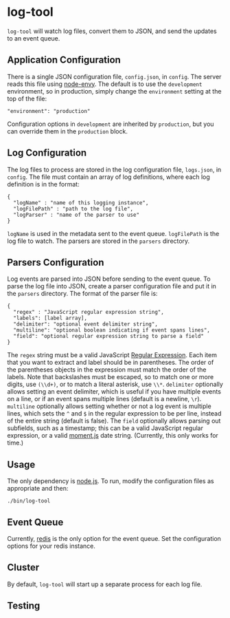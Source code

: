 # log-tool

`log-tool` will watch log files, convert them to JSON, and send the updates to an event queue.

## Application Configuration

There is a single JSON configuration file, `config.json`, in `config`. The server reads this file using [node-envy](https://github.com/eliOcs/node-envy). The default is to use the `development` environment, so in production, simply change the `environment` setting at the top of the file:

    "environment": "production"

Configuration options in `development` are inherited by `production`, but you can override them in the `production` block.

## Log Configuration

The log files to process are stored in the log configuration file, `logs.json`, in `config`. The file must contain an array of log definitions, where each log definition is in the format: 

    {
      "logName" : "name of this logging instance",
      "logFilePath" : "path to the log file",
      "logParser" : "name of the parser to use"
    }

`logName` is used in the metadata sent to the event queue. `logFilePath` is the log file to watch. The parsers are stored in the `parsers` directory. 

## Parsers Configuration

Log events are parsed into JSON before sending to the event queue. To parse the log file into JSON, create a parser configuration file and put it in the `parsers` directory. The format of the parser file is:

    {
      "regex" : "JavaScript regular expression string",
      "labels": [label array],
      "delimiter": "optional event delimiter string",
      "multiline": "optional boolean indicating if event spans lines",
      "field": "optional regular expression string to parse a field"
    }

The `regex` string must be a valid JavaScript [Regular Expression](https://developer.mozilla.org/en/JavaScript/Guide/Regular_Expressions). Each item that you want to extract and label should be in parentheses. The order of the parentheses objects in the expression must match the order of the labels. Note that backslashes must be escaped, so to match one or more digits, use `(\\d+)`, or to match a literal asterisk, use `\\*`. `delimiter` optionally allows setting an event delimiter, which is useful if you have multiple events on a line, or if an event spans multiple lines (default is a newline, `\r`). `multiline` optionally allows setting whether or not a log event is multiple lines, which sets the `^` and `$` in the regular expression to be per line, instead of the entire string (default is false). The `field` optionally allows parsing out subfields, such as a timestamp; this can be a valid JavaScript regular expression, or a valid [moment.js](http://momentjs.com/docs/#/parsing/string-format/) date string. (Currently, this only works for time.)

## Usage

The only dependency is [node.js](http://nodejs.org/). To run, modify the configuration files as appropriate and then:

    ./bin/log-tool

## Event Queue

Currently, [redis](http://redis.io/) is the only option for the event queue. Set the configuration options for your redis instance.

## Cluster

By default, `log-tool` will start up a separate process for each log file.

## Testing

